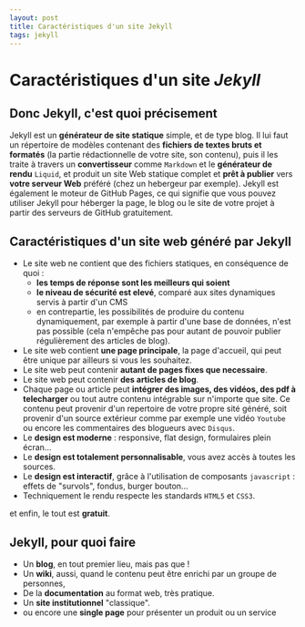 ```yaml
---
layout: post
title: Caractéristiques d'un site Jekyll
tags: jekyll
---
```

# Caractéristiques d'un site _Jekyll_

## Donc Jekyll, c'est quoi précisement

Jekyll est un **générateur de site statique** simple, et de type blog. Il lui faut un répertoire de modèles contenant des **fichiers de textes bruts et formatés** (la partie rédactionnelle de votre site, son contenu), puis il les traite à travers un **convertisseur** comme `Markdown` et le **générateur de rendu** `Liquid`, et produit un site Web statique complet et **prêt à publier** vers **votre serveur Web** préféré (chez un hebergeur par exemple). Jekyll est également le moteur de GitHub Pages, ce qui signifie que vous pouvez utiliser Jekyll pour héberger la page, le blog ou le site de votre projet à partir des serveurs de GitHub gratuitement.

## Caractéristiques d'un site web généré par Jekyll

* Le site web ne contient que des fichiers statiques, en conséquence de quoi :
  * **les temps de réponse sont les meilleurs qui soient**
  * **le niveau de sécurité est elevé**, comparé aux sites dynamiques servis à partir d'un CMS
  * en contrepartie, les possibilités de produire du contenu dynamiquement, par exemple à partir d'une base de données, n'est pas possible (cela n'empêche pas pour autant de pouvoir publier régulièrement des articles de blog).
* Le site web contient **une page principale**, la page d'accueil, qui peut être unique par ailleurs si vous les souhaitez.
* Le site web peut contenir **autant de pages fixes que necessaire**.
* Le site web peut contenir **des articles de blog**.
* Chaque page ou article peut **intégrer des images, des vidéos, des pdf à telecharger** ou tout autre contenu intégrable sur n'importe que site. Ce contenu peut provenir d'un repertoire de votre propre sité généré, soit provenir d'un source extérieur comme par exemple une vidéo `Youtube` ou encore les commentaires des blogueurs avec `Disqus`.
* Le **design est moderne** : responsive, flat design, formulaires plein écran...
* Le **design est totalement personnalisable**, vous avez accès à toutes les sources.
* Le **design est interactif**, grâce à l'utilisation de composants `javascript` : effets de "survols", fondus, burger bouton...
* Techniquement le rendu respecte les standards `HTML5` et `CSS3`.

et enfin, le tout est **gratuit**.

## Jekyll, pour quoi faire

* Un **blog**, en tout premier lieu, mais pas que !
* Un **wiki**, aussi, quand le contenu peut être enrichi par un groupe de personnes,
* De la **documentation** au format web, très pratique.
* Un **site institutionnel** "classique".
* ou encore une **single page** pour présenter un produit ou un service
